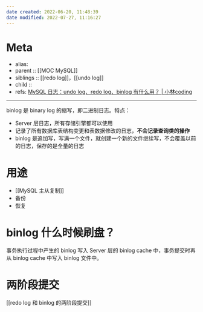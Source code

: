 ```yaml
---
date created: 2022-06-20, 11:48:39
date modified: 2022-07-27, 11:16:27
---
```


# Meta

- alias:
- parent :: [[MOC MySQL]]
- siblings :: [[redo log]]，[[undo log]]
- child ::
- refs: [MySQL 日志：undo log、redo log、binlog 有什么用？ | 小林coding](https://xiaolincoding.com/mysql/log/how_update.html#%E4%B8%BA%E4%BB%80%E4%B9%88%E9%9C%80%E8%A6%81-binlog)

---

binlog 是 binary log 的缩写，即二进制日志。特点：

- Server 层日志，所有存储引擎都可以使用
- 记录了所有数据库表结构变更和表数据修改的日志，**不会记录查询类的操作**
- binlog 是追加写，写满一个文件，就创建一个新的文件继续写，不会覆盖以前的日志，保存的是全量的日志

# 用途

- [[MySQL 主从复制]]
- 备份
- 恢复

# binlog 什么时候刷盘？

事务执行过程中产生的 binlog 写入 Server 层的 binlog cache 中，事务提交时再从 binlog cache 中写入 binlog 文件中。

# 两阶段提交

[[redo log 和 binlog 的两阶段提交]]